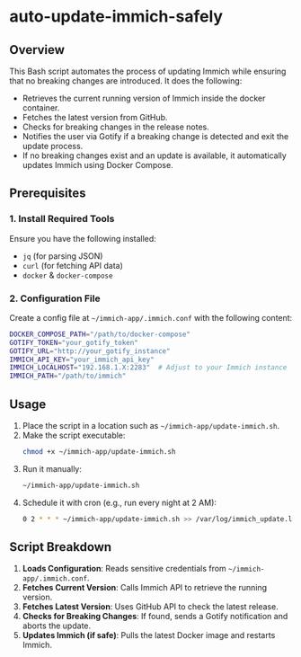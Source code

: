# auto-update-immich-safely

## Overview
This Bash script automates the process of updating Immich while ensuring that no breaking changes are introduced. It does the following:

- Retrieves the current running version of Immich inside the docker container.
- Fetches the latest version from GitHub.
- Checks for breaking changes in the release notes.
- Notifies the user via Gotify if a breaking change is detected and exit the update process.
- If no breaking changes exist and an update is available, it automatically updates Immich using Docker Compose.

## Prerequisites
### 1. Install Required Tools
Ensure you have the following installed:
- `jq` (for parsing JSON)
- `curl` (for fetching API data)
- `docker` & `docker-compose`

### 2. Configuration File
Create a config file at `~/immich-app/.immich.conf` with the following content:

```bash
DOCKER_COMPOSE_PATH="/path/to/docker-compose"
GOTIFY_TOKEN="your_gotify_token"
GOTIFY_URL="http://your_gotify_instance"
IMMICH_API_KEY="your_immich_api_key"
IMMICH_LOCALHOST="192.168.1.X:2283"  # Adjust to your Immich instance
IMMICH_PATH="/path/to/immich"
```

## Usage
1. Place the script in a location such as `~/immich-app/update-immich.sh`.
2. Make the script executable:
   ```bash
   chmod +x ~/immich-app/update-immich.sh
   ```
3. Run it manually:
   ```bash
   ~/immich-app/update-immich.sh
   ```
4. Schedule it with cron (e.g., run every night at 2 AM):
   ```bash
   0 2 * * * ~/immich-app/update-immich.sh >> /var/log/immich_update.log 2>&1
   ```

## Script Breakdown
1. **Loads Configuration**: Reads sensitive credentials from `~/immich-app/.immich.conf`.
2. **Fetches Current Version**: Calls Immich API to retrieve the running version.
3. **Fetches Latest Version**: Uses GitHub API to check the latest release.
4. **Checks for Breaking Changes**: If found, sends a Gotify notification and aborts the update.
5. **Updates Immich (if safe)**: Pulls the latest Docker image and restarts Immich.
